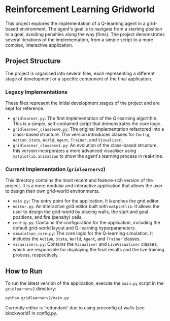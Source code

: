 # Reinforcement Learning Gridworld

This project explores the implementation of a Q-learning agent in a grid-based environment. The agent's goal is to navigate from a starting position to a goal, avoiding penalties along the way (fires). The project demonstrates several iterations of the implementation, from a simple script to a more complex, interactive application.

## Project Structure

The project is organised into several files, each representing a different stage of development or a specific component of the final application.

### Legacy Implementations

These files represent the initial development stages of the project and are kept for reference.

*   `gridlearner.py`: The first implementation of the Q-learning algorithm. This is a simple, self-contained script that demonstrates the core logic.
*   `gridlearner_classesv0.py`: The original implementation refactored into a class-based structure. This version introduces classes for `Config`, `Action`, `State`, `World`, `Agent`, `Trainer`, and `Visualiser`.
*   `gridlearner_classesv1.py`: An evolution of the class-based structure, this version incorporates a more advanced visualiser using `matplotlib.animation` to show the agent's learning process in real-time.

### Current Implementation (`gridlearnerv2`)

This directory contains the most recent and feature-rich version of the project. It is a more modular and interactive application that allows the user to design their own grid-world environments.

*   `main.py`: The entry point for the application. It launches the grid editor.
*   `editor.py`: An interactive grid editor built with `matplotlib`. It allows the user to design the grid-world by placing walls, the start and goal positions, and fire (penalty) cells.
*   `config.py`: Contains the configuration for the application, including the default grid-world layout and Q-learning hyperparameters.
*   `simulation_core.py`: The core logic for the Q-learning simulation. It includes the `Action`, `State`, `World`, `Agent`, and `Trainer` classes.
*   `visualisers.py`: Contains the `Visualiser` and `LiveVisualiser` classes, which are responsible for displaying the final results and the live training process, respectively.

## How to Run

To run the latest version of the application, execute the `main.py` script in the `gridlearnerv2` directory:

```bash
python gridlearnerv2/main.py
```

Currently editor is 'redundant' due to using preconfig of walls (see blockworld1 in config.py.
